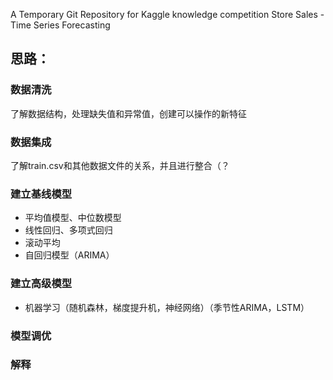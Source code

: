 A Temporary Git Repository for Kaggle knowledge competition Store Sales - Time Series Forecasting

## 思路：

### 数据清洗
了解数据结构，处理缺失值和异常值，创建可以操作的新特征

### 数据集成
了解train.csv和其他数据文件的关系，并且进行整合（？

### 建立基线模型
- 平均值模型、中位数模型
- 线性回归、多项式回归
- 滚动平均
- 自回归模型（ARIMA）

### 建立高级模型
- 机器学习（随机森林，梯度提升机，神经网络）（季节性ARIMA，LSTM）

### 模型调优

### 解释
